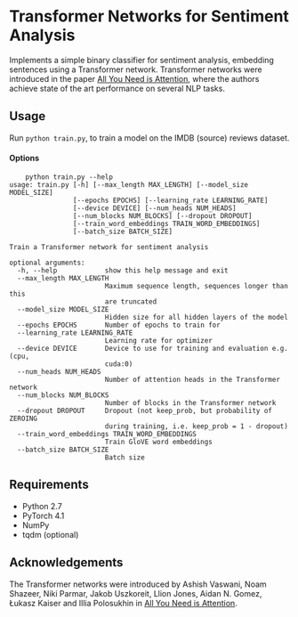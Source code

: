 # Transformer Networks for Sentiment Analysis

Implements a simple binary classifier for sentiment analysis, embedding sentences using a Transformer network. Transformer networks were introduced in the paper [All You Need is Attention](https://arxiv.org/abs/1706.03762), where the authors achieve state of the art performance on several NLP tasks.

## Usage
Run `python train.py`, to train a model on the IMDB (source) reviews dataset.

#### Options
```
	python train.py --help
usage: train.py [-h] [--max_length MAX_LENGTH] [--model_size MODEL_SIZE]
                [--epochs EPOCHS] [--learning_rate LEARNING_RATE]
                [--device DEVICE] [--num_heads NUM_HEADS]
                [--num_blocks NUM_BLOCKS] [--dropout DROPOUT]
                [--train_word_embeddings TRAIN_WORD_EMBEDDINGS]
                [--batch_size BATCH_SIZE]

Train a Transformer network for sentiment analysis

optional arguments:
  -h, --help            show this help message and exit
  --max_length MAX_LENGTH
                        Maximum sequence length, sequences longer than this
                        are truncated
  --model_size MODEL_SIZE
                        Hidden size for all hidden layers of the model
  --epochs EPOCHS       Number of epochs to train for
  --learning_rate LEARNING_RATE
                        Learning rate for optimizer
  --device DEVICE       Device to use for training and evaluation e.g. (cpu,
                        cuda:0)
  --num_heads NUM_HEADS
                        Number of attention heads in the Transformer network
  --num_blocks NUM_BLOCKS
                        Number of blocks in the Transformer network
  --dropout DROPOUT     Dropout (not keep_prob, but probability of ZEROING
                        during training, i.e. keep_prob = 1 - dropout)
  --train_word_embeddings TRAIN_WORD_EMBEDDINGS
                        Train GloVE word embeddings
  --batch_size BATCH_SIZE
                        Batch size
```

## Requirements
- Python 2.7
- PyTorch 4.1
- NumPy
- tqdm (optional)

## Acknowledgements
The Transformer networks were introduced by Ashish Vaswani, Noam Shazeer, Niki Parmar, Jakob Uszkoreit, Llion Jones, Aidan N. Gomez, Łukasz Kaiser and Illia Polosukhin in [All You Need is Attention](https://arxiv.org/abs/1706.03762).
